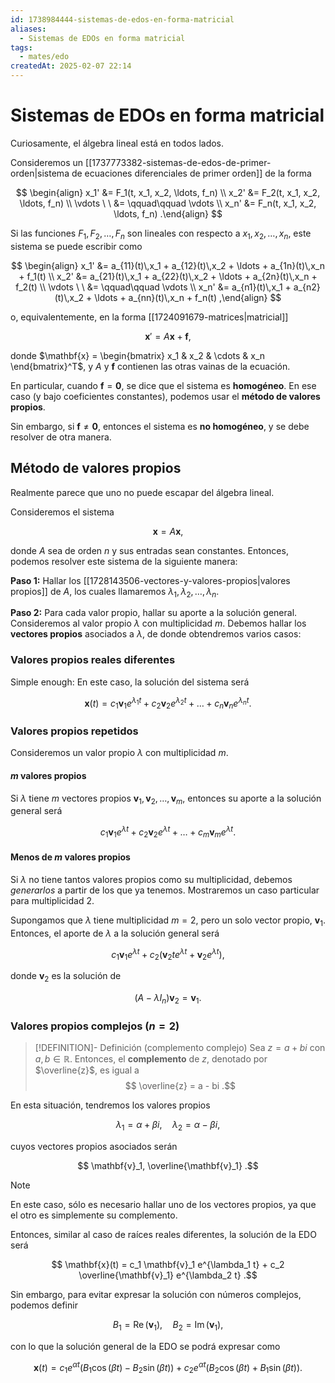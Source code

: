 ```yaml
---
id: 1738984444-sistemas-de-edos-en-forma-matricial
aliases:
  - Sistemas de EDOs en forma matricial
tags:
  - mates/edo
createdAt: 2025-02-07 22:14
---
```


# Sistemas de EDOs en forma matricial

Curiosamente, el álgebra lineal está en todos lados.

Consideremos un [[1737773382-sistemas-de-edos-de-primer-orden|sistema de ecuaciones diferenciales de primer orden]] de la forma

$$
\begin{align}
x_1' &= F_1(t, x_1, x_2, \ldots, f_n) \\
x_2' &= F_2(t, x_1, x_2, \ldots, f_n) \\
\vdots \ \ &= \qquad\qquad \vdots \\
x_n' &= F_n(t, x_1, x_2, \ldots, f_n)
.\end{align}
$$

Si las funciones $F_1, F_2, \ldots, F_n$ son lineales con respecto a $x_1, x_2, \ldots, x_n$, este sistema se puede escribir como

$$
\begin{align}
x_1' &= a_{11}(t)\,x_1 + a_{12}(t)\,x_2 + \ldots + a_{1n}(t)\,x_n + f_1(t) \\
x_2' &= a_{21}(t)\,x_1 + a_{22}(t)\,x_2 + \ldots + a_{2n}(t)\,x_n + f_2(t) \\
\vdots \ \ &= \qquad\qquad \vdots \\
x_n' &= a_{n1}(t)\,x_1 + a_{n2}(t)\,x_2 + \ldots + a_{nn}(t)\,x_n + f_n(t)
,\end{align}
$$

o, equivalentemente, en la forma [[1724091679-matrices|matricial]]

$$
\mathbf{x}' = A\mathbf{x} + \mathbf{f}
,$$

donde $\mathbf{x} = \begin{bmatrix} x_1 & x_2 & \cdots & x_n \end{bmatrix}^T$, y $A$ y $\mathbf{f}$ contienen las otras vainas de la ecuación.

En particular, cuando $\mathbf{f} = \mathbf{0}$, se dice que el sistema es **homogéneo**. En ese caso (y bajo coeficientes constantes), podemos usar el **método de valores propios**.

Sin embargo, si $\mathbf{f} \neq \mathbf{0}$, entonces el sistema es **no homogéneo**, y se debe resolver de otra manera.

## Método de valores propios

Realmente parece que uno no puede escapar del álgebra lineal.

Consideremos el sistema

$$
\mathbf{x} = A\mathbf{x}
,$$

donde $A$ sea de orden $n$ y sus entradas sean constantes. Entonces, podemos resolver este sistema de la siguiente manera:

**Paso 1:** Hallar los [[1728143506-vectores-y-valores-propios|valores propios]] de $A$, los cuales llamaremos $\lambda_1, \lambda_2, \ldots, \lambda_n$.

**Paso 2:** Para cada valor propio, hallar su aporte a la solución general. Consideremos al valor propio $\lambda$ con multiplicidad $m$. Debemos hallar los **vectores propios** asociados a $\lambda$, de donde obtendremos varios casos:

### Valores propios reales diferentes

Simple enough: En este caso, la solución del sistema será

$$
\mathbf{x}(t) = c_1 \mathbf{v}_1 e^{\lambda_1 t} + c_2 \mathbf{v}_2 e^{\lambda_2 t} + \ldots + c_n \mathbf{v}_n e^{\lambda_n t}
.$$

### Valores propios repetidos

Consideremos un valor propio $\lambda$ con multiplicidad $m$.

#### $m$ valores propios

Si $\lambda$ tiene $m$ vectores propios $\mathbf{v}_1, \mathbf{v}_2, \ldots, \mathbf{v}_m$, entonces su aporte a la solución general será

$$
c_1 \mathbf{v}_1 e^{\lambda t} + c_2 \mathbf{v}_2 e^{\lambda t} + \ldots + c_m \mathbf{v}_m e^{\lambda t}
.$$

#### Menos de $m$ valores propios

Si $\lambda$ no tiene tantos valores propios como su multiplicidad, debemos *generarlos* a partir de los que ya tenemos. Mostraremos un caso particular para multiplicidad $2$.

Supongamos que $\lambda$ tiene multiplicidad $m = 2$, pero un solo vector propio, $\mathbf{v}_1$. Entonces, el aporte de $\lambda$ a la solución general será

$$
c_1 \mathbf{v}_1 e^{\lambda t} + c_2(\mathbf{v}_2 t e^{\lambda t} + \mathbf{v}_2 e^{\lambda t})
,$$

donde $\mathbf{v}_2$ es la solución de

$$
(A - \lambda I_n)\mathbf{v}_2 = \mathbf{v}_1
.$$

### Valores propios complejos ($n = 2$)

> [!DEFINITION]- Definición (complemento complejo)
> Sea $z = a + bi$ con $a,b \in \mathbb{R}$. Entonces, el **complemento** de $z$, denotado por $\overline{z}$, es igual a
> $$
> \overline{z} = a - bi
> .$$

En esta situación, tendremos los valores propios

$$
\lambda_1 = \alpha + \beta i, \quad \lambda_2 = \alpha - \beta i
,$$

cuyos vectores propios asociados serán

$$
\mathbf{v}_1, \overline{\mathbf{v}_1}
.$$

> [!NOTE]
> En este caso, sólo es necesario hallar uno de los vectores propios, ya que el otro es simplemente su complemento.

Entonces, similar al caso de raíces reales diferentes, la solución de la EDO será

$$
\mathbf{x}(t) = c_1 \mathbf{v}_1 e^{\lambda_1 t} + c_2 \overline{\mathbf{v}_1} e^{\lambda_2 t}
.$$

Sin embargo, para evitar expresar la solución con números complejos, podemos definir

$$
B_1 = \operatorname{Re}(\mathbf{v}_1), \quad B_2 = \operatorname{Im}(\mathbf{v}_1)
,$$

con lo que la solución general de la EDO se podrá expresar como

$$
\mathbf{x}(t) = c_1e^{\alpha t}(B_1\cos(\beta t) - B_2\sin(\beta t)) + c_2e^{\alpha t}(B_2\cos(\beta t) + B_1\sin(\beta t))
.$$
